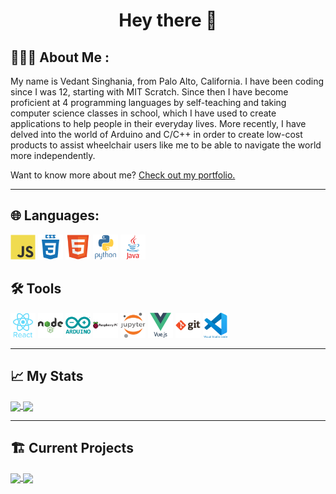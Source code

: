 <div id="header" align="center">
  <h1>Hey there 👋</h1>
</div>

## 👨🏽‍💻 About Me :

My name is Vedant Singhania, from Palo Alto, California. I have been coding since I was 12, starting with MIT Scratch. Since then I have become proficient at 4 programming languages by self-teaching and taking computer science classes in school, which I have used to create applications to help people in their everyday lives. More recently, I have delved into the world of Arduino and C/C++ in order to create low-cost products to assist wheelchair users like me to be able to navigate the world more independently.

Want to know more about me? [Check out my portfolio.](https://vedantsinghania.com)

---

## 🌐 Languages:
<div>
  <img src="https://github.com/devicons/devicon/blob/master/icons/javascript/javascript-original.svg" width="40" height="40"/>
  <img src="https://github.com/devicons/devicon/blob/master/icons/css3/css3-plain-wordmark.svg" width="40" height="40"/>
  <img src="https://github.com/devicons/devicon/blob/master/icons/html5/html5-original.svg" width="40" height="40"/>
  <img src="https://github.com/devicons/devicon/blob/master/icons/python/python-original-wordmark.svg" width="40" height="40"/>
  <img src="https://github.com/devicons/devicon/blob/master/icons/java/java-original-wordmark.svg" width="40" height="40"/>
</div>

## 🛠️ Tools
<div>
  <img src="https://github.com/devicons/devicon/blob/master/icons/react/react-original-wordmark.svg" width="40" height="40"/>
  <img src="https://github.com/devicons/devicon/blob/master/icons/nodejs/nodejs-original-wordmark.svg" width="40" height="40"/>
  <img src="https://github.com/devicons/devicon/blob/master/icons/arduino/arduino-original-wordmark.svg" width="40" height="40"/>
  <img src="https://github.com/devicons/devicon/blob/master/icons/raspberrypi/raspberrypi-original-wordmark.svg" width="40" height="40"/>
  <img src="https://github.com/devicons/devicon/blob/master/icons/jupyter/jupyter-original-wordmark.svg" width="40" height="40"/>
  <img src="https://github.com/devicons/devicon/blob/master/icons/vuejs/vuejs-original-wordmark.svg" width="40" height="40"/>
  <img src="https://github.com/devicons/devicon/blob/master/icons/git/git-original-wordmark.svg" width="40" height="40"/>
  <img src="https://github.com/devicons/devicon/blob/master/icons/vscode/vscode-original-wordmark.svg" width="40" height="40"/>
</div>

---

## 📈 My Stats
<a href="https://github-readme-stats.vercel.app/api?username=raspberri05&show_icons=true\&show=reviews,discussions_started,discussions_answered,prs_merged,prs_merged_percentage\&theme=dark">
  <img align="center" src="https://github-readme-stats.vercel.app/api?username=raspberri05&show_icons=true\&show=reviews,discussions_started,discussions_answered,prs_merged,prs_merged_percentage\&theme=dark" />
</a>
<a href="https://github-readme-stats.vercel.app/api/top-langs/?username=raspberri05&size_weight=0.5&count_weight=0.5&langs_count=16&layout=compact&theme=dark">
  <img align="center" src="https://github-readme-stats.vercel.app/api/top-langs/?username=raspberri05&size_weight=0.5&count_weight=0.5&langs_count=16&layout=compact&theme=dark" />
</a>

---

## 🏗️ Current Projects
<a href="https://github.com/raspberri05/todo-list">
  <img align="center" src="https://github-readme-stats.vercel.app/api/pin/?username=raspberri05&repo=todo-list&theme=dark" />
</a>
<a href="https://github.com/raspberri05/weather-scraping">
  <img align="center" src="https://github-readme-stats.vercel.app/api/pin/?username=raspberri05&repo=weather-scraping&theme=dark" />
</a>
